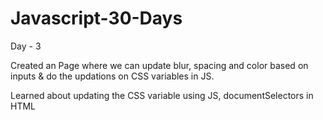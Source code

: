 # Javascript-30-Days


Day - 3

Created an Page where we can update blur, spacing and color based on inputs & do the updations on CSS variables in JS.

Learned about updating the CSS variable using JS, documentSelectors in HTML
